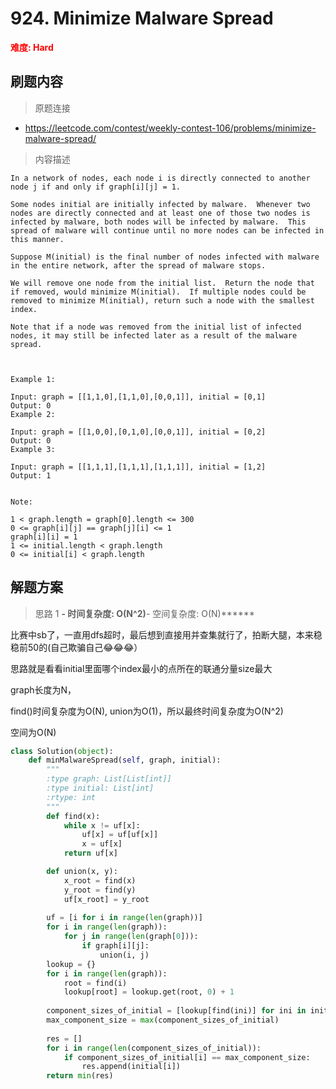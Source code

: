 # 924. Minimize Malware Spread

**<font color=red>难度: Hard</font>**

## 刷题内容

> 原题连接

* https://leetcode.com/contest/weekly-contest-106/problems/minimize-malware-spread/

> 内容描述

```
In a network of nodes, each node i is directly connected to another node j if and only if graph[i][j] = 1.

Some nodes initial are initially infected by malware.  Whenever two nodes are directly connected and at least one of those two nodes is infected by malware, both nodes will be infected by malware.  This spread of malware will continue until no more nodes can be infected in this manner.

Suppose M(initial) is the final number of nodes infected with malware in the entire network, after the spread of malware stops.

We will remove one node from the initial list.  Return the node that if removed, would minimize M(initial).  If multiple nodes could be removed to minimize M(initial), return such a node with the smallest index.

Note that if a node was removed from the initial list of infected nodes, it may still be infected later as a result of the malware spread.

 

Example 1:

Input: graph = [[1,1,0],[1,1,0],[0,0,1]], initial = [0,1]
Output: 0
Example 2:

Input: graph = [[1,0,0],[0,1,0],[0,0,1]], initial = [0,2]
Output: 0
Example 3:

Input: graph = [[1,1,1],[1,1,1],[1,1,1]], initial = [1,2]
Output: 1
 

Note:

1 < graph.length = graph[0].length <= 300
0 <= graph[i][j] == graph[j][i] <= 1
graph[i][i] = 1
1 <= initial.length < graph.length
0 <= initial[i] < graph.length
```

## 解题方案

> 思路 1
******- 时间复杂度: O(N^2)******- 空间复杂度: O(N)******





比赛中sb了，一直用dfs超时，最后想到直接用并查集就行了，拍断大腿，本来稳稳前50的(自己欺骗自己😂😂😂）

思路就是看看initial里面哪个index最小的点所在的联通分量size最大

graph长度为N，

find()时间复杂度为O(N), union为O(1)，所以最终时间复杂度为O(N^2)

空间为O(N)

```python
class Solution(object):
    def minMalwareSpread(self, graph, initial):
        """
        :type graph: List[List[int]]
        :type initial: List[int]
        :rtype: int
        """
        def find(x):
            while x != uf[x]:
                uf[x] = uf[uf[x]]
                x = uf[x]
            return uf[x]

        def union(x, y):
            x_root = find(x)
            y_root = find(y)
            uf[x_root] = y_root
    
        uf = [i for i in range(len(graph))]
        for i in range(len(graph)):
            for j in range(len(graph[0])):
                if graph[i][j]:
                    union(i, j)
        lookup = {}
        for i in range(len(graph)):
            root = find(i)
            lookup[root] = lookup.get(root, 0) + 1
            
        component_sizes_of_initial = [lookup[find(ini)] for ini in initial]
        max_component_size = max(component_sizes_of_initial)
        
        res = []
        for i in range(len(component_sizes_of_initial)):
            if component_sizes_of_initial[i] == max_component_size:
                res.append(initial[i])
        return min(res)
```




















